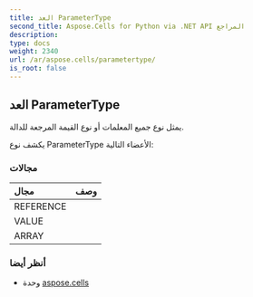 ```yaml
---
title: العد ParameterType
second_title: Aspose.Cells for Python via .NET API المراجع
description:
type: docs
weight: 2340
url: /ar/aspose.cells/parametertype/
is_root: false
---
```

##  العد ParameterType
يمثل نوع جميع المعلمات أو نوع القيمة المرجعة للدالة.



يكشف نوع ParameterType الأعضاء التالية:

###  مجالات
| مجال| وصف|
| :- | :- |
| REFERENCE |  |
| VALUE |  |
| ARRAY |  |



###  أنظر أيضا
* وحدة [aspose.cells](..)

